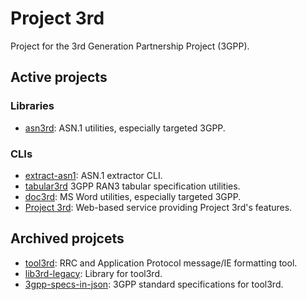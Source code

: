 # Project 3rd

Project for the 3rd Generation Partnership Project (3GPP).

## Active projects

### Libraries

- [asn3rd]: ASN.1 utilities, especially targeted 3GPP.

### CLIs

- [extract-asn1]: ASN.1 extractor CLI.
- [tabular3rd] 3GPP RAN3 tabular specification utilities.
- [doc3rd]: MS Word utilities, especially targeted 3GPP.
- [Project 3rd]: Web-based service providing Project 3rd's features.

[asn3rd]: https://github.com/proj3rd/asn3rd
[extract-asn1]: https://github.com/proj3rd/extract-asn1
[tabular3rd]: https://github.com/proj3rd/tabular3rd
[doc3rd]: https://github.com/proj3rd/doc3rd
[Project 3rd]: https://proj3rd.github.io

## Archived projcets

- [tool3rd]: RRC and Application Protocol message/IE formatting tool.
- [lib3rd-legacy]: Library for tool3rd.
- [3gpp-specs-in-json]: 3GPP standard specifications for tool3rd.

[tool3rd]: https://github.com/proj3rd/tool3rd
[lib3rd-legacy]: https://github.com/proj3rd/lib3rd
[3gpp-specs-in-json]: https://github.com/proj3rd/3gpp-specs-in-json
